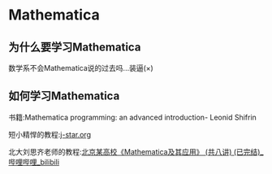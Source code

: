 # Mathematica

## 为什么要学习Mathematica

数学系不会Mathematica说的过去吗...装逼(×)

## 如何学习Mathematica

书籍:Mathematica programming: an  advanced introduction- Leonid Shifrin

短小精悍的教程:[j-star.org](https://j-star.org/mathematica_course.html)

北大刘思齐老师的教程:[北京某高校《Mathematica及其应用》 (共八讲) (已完结)_哔哩哔哩_bilibili](https://www.bilibili.com/video/BV1av411N7Xi/?spm_id_from=333.999.0.0&vd_source=d03b0f673ed993b8e86fd863bd92d95e)
